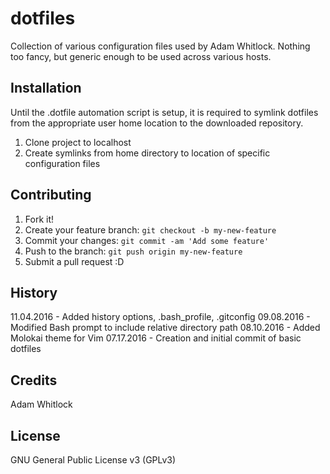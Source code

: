 # dotfiles

Collection of various configuration files used by Adam Whitlock. Nothing too fancy, but generic enough to be used across various hosts.

## Installation

Until the .dotfile automation script is setup, it is required to symlink
dotfiles from the appropriate user home location to the downloaded repository.

1. Clone project to localhost
2. Create symlinks from home directory to location of specific configuration files

## Contributing

1. Fork it!
2. Create your feature branch: `git checkout -b my-new-feature`
3. Commit your changes: `git commit -am 'Add some feature'`
4. Push to the branch: `git push origin my-new-feature`
5. Submit a pull request :D

## History

11.04.2016 - Added history options, .bash_profile, .gitconfig
09.08.2016 - Modified Bash prompt to include relative directory path
08.10.2016 - Added Molokai theme for Vim
07.17.2016 - Creation and initial commit of basic dotfiles

## Credits

Adam Whitlock

## License

GNU General Public License v3 (GPLv3)
